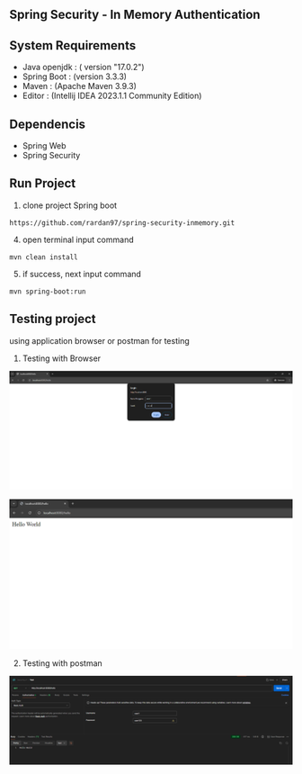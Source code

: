 ## Spring Security - In Memory Authentication

## System Requirements

- Java openjdk : ( version "17.0.2")
- Spring Boot : (version 3.3.3)
- Maven : (Apache Maven 3.9.3)
- Editor : (Intellij IDEA 2023.1.1 Community Edition)

## Dependencis

- Spring Web
- Spring Security

## Run Project

1. clone project Spring boot
```
https://github.com/rardan97/spring-security-inmemory.git
```

4. open terminal input command
```
mvn clean install 
```
5. if success, next input command
```
mvn spring-boot:run
```

## Testing project
using application browser or postman for testing

1. Testing with Browser

![3.png](image%2F3.png)


![4.png](image%2F4.png)


2. Testing with postman

![1.png](image%2F1.png)

